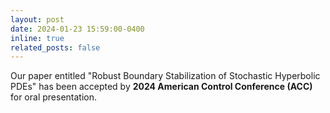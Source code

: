 ```yaml
---
layout: post
date: 2024-01-23 15:59:00-0400
inline: true
related_posts: false
---
```


Our paper entitled "Robust Boundary Stabilization of Stochastic Hyperbolic PDEs" has been accepted by **2024 American Control Conference (ACC)** for oral presentation.
